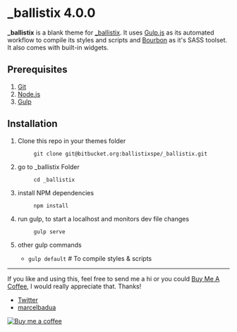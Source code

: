 # _ballistix 4.0.0

**_ballistix** is a blank theme for [_ballistix](https://bitbucket.org/ballistixspe/_ballistix). It uses [Gulp.js](https://gulpjs.com/) as its automated workflow to compile its styles and scripts and [Bourbon](https://www.bourbon.io/) as it's SASS toolset. It also comes with built-in widgets.

## Prerequisites

1. [Git](https://git-scm.com/downloads)
1. [Node.js](https://nodejs.org/en/)
1. [Gulp](https://gulpjs.com/)

## Installation

1. Clone this repo in your themes folder

            git clone git@bitbucket.org:ballistixspe/_ballistix.git

1. go to _ballistix Folder

            cd _ballistix

1. install NPM dependencies

            npm install

1. run gulp, to start a localhost and monitors dev file changes

            gulp serve

1. other gulp commands

      - `gulp default` # To compile styles & scripts

---

If you like and using this, feel free to send me a hi or you could [Buy Me A Coffee](https://buymeacoff.ee/iVW9kc6or), I would really appreciate that. Thanks!

 - [Twitter](https://twitter.com/marcelbadua)
 - [marcelbadua](http://marcelbadua.com/)

 [![Buy me a coffee](https://www.buymeacoffee.com/assets/img/custom_images/orange_img.png "Buy me a coffee")](https://buymeacoff.ee/iVW9kc6or)
